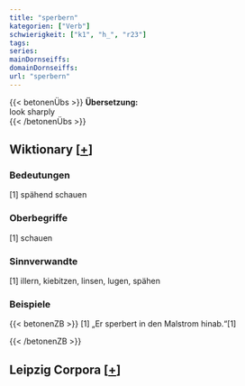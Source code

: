 ```yaml
---
title: "sperbern"
kategorien: ["Verb"]
schwierigkeit: ["k1", "h_", "r23"]
tags:
series:
mainDornseiffs:
domainDornseiffs:
url: "sperbern"
---
```


{{< betonenÜbs >}}
**Übersetzung:**  
look sharply  
{{< /betonenÜbs >}}

## Wiktionary [[+](https://de.wiktionary.org/wiki/sperbern)]

### Bedeutungen
[1] spähend schauen  

### Oberbegriffe
[1] schauen  

### Sinnverwandte
[1] illern, kiebitzen, linsen, lugen, spähen  

### Beispiele
{{< betonenZB >}}
[1] „Er sperbert in den Malstrom hinab.“[1]  

{{< /betonenZB >}}

## Leipzig Corpora [[+](https://corpora.uni-leipzig.de/en/res?word=sperbern&corpusId=deu_newscrawl-public_2018)]

